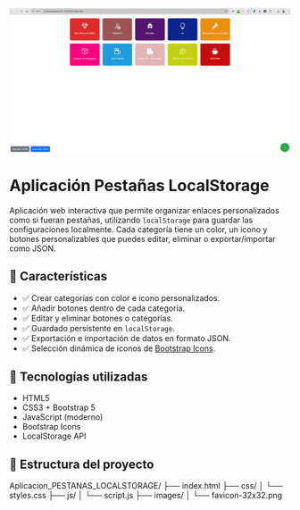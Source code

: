 ![Vista previa de la aplicación](images/screenshot.png)

# Aplicación Pestañas LocalStorage

Aplicación web interactiva que permite organizar enlaces personalizados como si fueran pestañas, utilizando `localStorage` para guardar las configuraciones localmente. Cada categoría tiene un color, un icono y botones personalizables que puedes editar, eliminar o exportar/importar como JSON.

## 🚀 Características

- ✅ Crear categorías con color e icono personalizados.
- ✅ Añadir botones dentro de cada categoría.
- ✅ Editar y eliminar botones o categorías.
- ✅ Guardado persistente en `localStorage`.
- ✅ Exportación e importación de datos en formato JSON.
- ✅ Selección dinámica de iconos de [Bootstrap Icons](https://icons.getbootstrap.com/).

## 🧰 Tecnologías utilizadas

- HTML5
- CSS3 + Bootstrap 5
- JavaScript (moderno)
- Bootstrap Icons
- LocalStorage API

## 📂 Estructura del proyecto

Aplicacion_PESTANAS_LOCALSTORAGE/ ├── index.html ├── css/ │ └── styles.css ├── js/ │ └── script.js ├── images/ │ └── favicon-32x32.png

